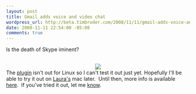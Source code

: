 ```yaml
--- 
layout: post
title: Gmail adds voice and video chat
wordpress_url: http://beta.timbroder.com/2008/11/11/gmail-adds-voice-and-video-chat/
date: 2008-11-11 22:54:00 -05:00
comments: true
---
```

Is the death of Skype iminent?<br />
<br />
<div class="separator" style="clear: both; text-align: center;"><a href="http://mail.google.com/videochat?hl=en" imageanchor="1" style="margin-left: 1em; margin-right: 1em;"><img border="0" src="http://mail.google.com/tools/dlpage/res/videochat/en/screenshot.png" /></a></div>The <a href="http://mail.google.com/videochat?hl=en">plugin</a> isn't out for Linux so I can't test it out just yet.  Hopefully I'll be able to try it out on <a href="http://maybe-not.net/">Laura's</a> mac later.&nbsp; Until then, more info is available <a href="http://mashable.com/2008/11/11/gmail-video-voice-chat/">here</a>.&nbsp; If you've tried it out, let me <a href="http://www.twitter.com/broderboy/">know</a>.
